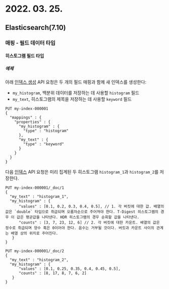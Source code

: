 # 2022. 03. 25.

## Elasticsearch(7.10)

### 매핑 - 필드 데이터 타입

#### 히스토그램 필드 타입

##### 예제

아래 [인덱스 생성][create-index-api] API 요청은 두 개의 필드 매핑과 함께 새 인덱스를 생성한다:

* `my_histogram`, 백분위 데이터를 저장하는 데 사용할 `histogram` 필드
* `my_text`, 히스토그램의 제목을 저장하는 데 사용할 `keyword` 필드

```http
PUT my-index-000001
{
  "mappings" : {
    "properties" : {
      "my_histogram" : {
        "type" : "histogram"
      },
      "my_text" : {
        "type" : "keyword"
      }
    }
  }
}
```

다음 [인덱스][index-api] API 요청은 미리 집계된 두 히스토그램 `histogram_1`과 `histogram_2`를 저장한다.

```http
PUT my-index-000001/_doc/1
{
  "my_text" : "histogram_1",
  "my_histogram" : {
      "values" : [0.1, 0.2, 0.3, 0.4, 0.5], // 1. 각 버킷에 대한 값. 배열의 값은 `double` 타입으로 취급되며 오름차순으로 주어져야 한다. T-Digest 히스토그램의 경우 이 값은 평균값을 나타낸다. HDR 히스토그램의 경우 순회할 값을 나타낸다.
      "counts" : [3, 7, 23, 12, 6] // 2. 각 버킷에 대한 카운트. 배열의 값은 정수로 취급되며 양수 혹은 0이어야 한다. 음수는 거부될 것이다. 버킷과 카운트 사이의 관계는 배열 상의 위치로 주어진다.
   }
}

PUT my-index-000001/_doc/2
{
  "my_text" : "histogram_2",
  "my_histogram" : {
      "values" : [0.1, 0.25, 0.35, 0.4, 0.45, 0.5], 
      "counts" : [8, 17, 8, 7, 6, 2] 
   }
}
```





[create-index-api]: https://www.elastic.co/guide/en/elasticsearch/reference/7.10/indices-create-index.html
[index-api]: https://www.elastic.co/guide/en/elasticsearch/reference/7.10/docs-index_.html